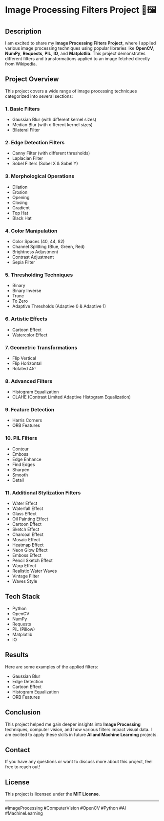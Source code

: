 # Image Processing Filters Project 🎨🖼️

## Description
I am excited to share my **Image Processing Filters Project**, where I applied various image processing techniques using popular libraries like **OpenCV**, **NumPy**, **Requests**, **PIL**, **IO**, and **Matplotlib**. This project demonstrates different filters and transformations applied to an image fetched directly from Wikipedia.

## Project Overview
This project covers a wide range of image processing techniques categorized into several sections:

### 1. Basic Filters
- Gaussian Blur (with different kernel sizes)
- Median Blur (with different kernel sizes)
- Bilateral Filter

### 2. Edge Detection Filters
- Canny Filter (with different thresholds)
- Laplacian Filter
- Sobel Filters (Sobel X & Sobel Y)

### 3. Morphological Operations
- Dilation
- Erosion
- Opening
- Closing
- Gradient
- Top Hat
- Black Hat

### 4. Color Manipulation
- Color Spaces (40, 44, 82)
- Channel Splitting (Blue, Green, Red)
- Brightness Adjustment
- Contrast Adjustment
- Sepia Filter

### 5. Thresholding Techniques
- Binary
- Binary Inverse
- Trunc
- To Zero
- Adaptive Thresholds (Adaptive 0 & Adaptive 1)

### 6. Artistic Effects
- Cartoon Effect
- Watercolor Effect

### 7. Geometric Transformations
- Flip Vertical
- Flip Horizontal
- Rotated 45°

### 8. Advanced Filters
- Histogram Equalization
- CLAHE (Contrast Limited Adaptive Histogram Equalization)

### 9. Feature Detection
- Harris Corners
- ORB Features

### 10. PIL Filters
- Contour
- Emboss
- Edge Enhance
- Find Edges
- Sharpen
- Smooth
- Detail

### 11. Additional Stylization Filters
- Water Effect
- Waterfall Effect
- Glass Effect
- Oil Painting Effect
- Cartoon Effect
- Sketch Effect
- Charcoal Effect
- Mosaic Effect
- Heatmap Effect
- Neon Glow Effect
- Emboss Effect
- Pencil Sketch Effect
- Warp Effect
- Realistic Water Waves
- Vintage Filter
- Waves Style

## Tech Stack
- Python
- OpenCV
- NumPy
- Requests
- PIL (Pillow)
- Matplotlib
- IO


## Results
Here are some examples of the applied filters:
- Gaussian Blur
- Edge Detection
- Cartoon Effect
- Histogram Equalization
- ORB Features

## Conclusion
This project helped me gain deeper insights into **Image Processing** techniques, computer vision, and how various filters impact visual data. I am excited to apply these skills in future **AI and Machine Learning** projects.

## Contact
If you have any questions or want to discuss more about this project, feel free to reach out!

## License
This project is licensed under the **MIT License**.

---
#ImageProcessing #ComputerVision #OpenCV #Python #AI #MachineLearning

